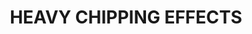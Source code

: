 ---
title: "HEAVY CHIPPING EFFECTS"
price: "TBA"
desc: "Opis nije dostupan"
img_path: "/assets/img/A.MIG-2011.jpg"
brand: AMMO
available: true
cat: "tools"
subcat: "AUXILIARY PRODUCTS"
subsubcat: "SS"
---
